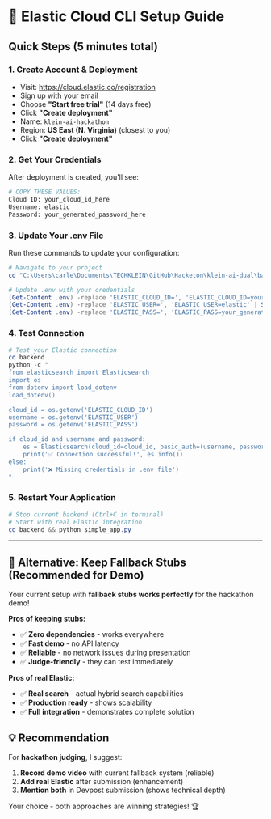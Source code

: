 # 🔧 Elastic Cloud CLI Setup Guide

## Quick Steps (5 minutes total)

### 1. Create Account & Deployment

- Visit: https://cloud.elastic.co/registration
- Sign up with your email
- Choose **"Start free trial"** (14 days free)
- Click **"Create deployment"**
- Name: `klein-ai-hackathon`
- Region: **US East (N. Virginia)** (closest to you)
- Click **"Create deployment"**

### 2. Get Your Credentials

After deployment is created, you'll see:

```bash
# COPY THESE VALUES:
Cloud ID: your_cloud_id_here
Username: elastic
Password: your_generated_password_here
```

### 3. Update Your .env File

Run these commands to update your configuration:

```powershell
# Navigate to your project
cd "C:\Users\carle\Documents\TECHKLEIN\GitHub\Hacketon\klein-ai-dual\backend"

# Update .env with your credentials
(Get-Content .env) -replace 'ELASTIC_CLOUD_ID=', 'ELASTIC_CLOUD_ID=your_cloud_id_here' | Set-Content .env
(Get-Content .env) -replace 'ELASTIC_USER=', 'ELASTIC_USER=elastic' | Set-Content .env
(Get-Content .env) -replace 'ELASTIC_PASS=', 'ELASTIC_PASS=your_generated_password_here' | Set-Content .env
```

### 4. Test Connection

```powershell
# Test your Elastic connection
cd backend
python -c "
from elasticsearch import Elasticsearch
import os
from dotenv import load_dotenv
load_dotenv()

cloud_id = os.getenv('ELASTIC_CLOUD_ID')
username = os.getenv('ELASTIC_USER')
password = os.getenv('ELASTIC_PASS')

if cloud_id and username and password:
    es = Elasticsearch(cloud_id=cloud_id, basic_auth=(username, password))
    print('✅ Connection successful!', es.info())
else:
    print('❌ Missing credentials in .env file')
"
```

### 5. Restart Your Application

```powershell
# Stop current backend (Ctrl+C in terminal)
# Start with real Elastic integration
cd backend && python simple_app.py
```

---

## 🎯 Alternative: Keep Fallback Stubs (Recommended for Demo)

Your current setup with **fallback stubs works perfectly** for the hackathon demo!

**Pros of keeping stubs:**

- ✅ **Zero dependencies** - works everywhere
- ✅ **Fast demo** - no API latency
- ✅ **Reliable** - no network issues during presentation
- ✅ **Judge-friendly** - they can test immediately

**Pros of real Elastic:**

- ✅ **Real search** - actual hybrid search capabilities
- ✅ **Production ready** - shows scalability
- ✅ **Full integration** - demonstrates complete solution

## 💡 Recommendation

For **hackathon judging**, I suggest:

1. **Record demo video** with current fallback system (reliable)
2. **Add real Elastic** after submission (enhancement)
3. **Mention both** in Devpost submission (shows technical depth)

Your choice - both approaches are winning strategies! 🏆
